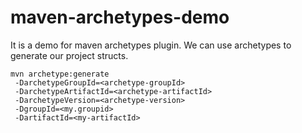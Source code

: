 maven-archetypes-demo
=====================

It is a demo for maven archetypes plugin. We can use archetypes to generate our  project structs.



    mvn archetype:generate 
     -DarchetypeGroupId=<archetype-groupId> 
     -DarchetypeArtifactId=<archetype-artifactId> 
     -DarchetypeVersion=<archetype-version> 
     -DgroupId=<my.groupid> 
     -DartifactId=<my-artifactId>
